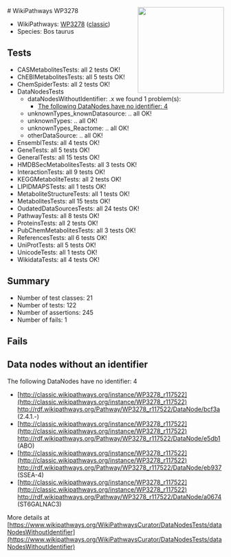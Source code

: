 <img style="float: right; width: 200px" src="https://upload.wikimedia.org/wikipedia/commons/thumb/8/83/Wplogo_with_text_500.png/640px-Wplogo_with_text_500.png" />
# WikiPathways WP3278

* WikiPathways: [WP3278](https://wikipathways.org/pathways/WP3278) ([classic](https://classic.wikipathways.org/instance/WP3278))
* Species: Bos taurus
## Tests
* CASMetabolitesTests: all 2 tests OK!
* ChEBIMetabolitesTests: all 5 tests OK!
* ChemSpiderTests: all 2 tests OK!
* DataNodesTests
    * dataNodesWithoutIdentifier: .x we found 1 problem(s):
        * [The following DataNodes have no identifier: 4](#d2d32fa3)
    * unknownTypes_knownDatasource: .. all OK!
    * unknownTypes: .. all OK!
    * unknownTypes_Reactome: .. all OK!
    * otherDataSource: .. all OK!
* EnsemblTests: all 4 tests OK!
* GeneTests: all 5 tests OK!
* GeneralTests: all 15 tests OK!
* HMDBSecMetabolitesTests: all 3 tests OK!
* InteractionTests: all 9 tests OK!
* KEGGMetaboliteTests: all 2 tests OK!
* LIPIDMAPSTests: all 1 tests OK!
* MetaboliteStructureTests: all 1 tests OK!
* MetabolitesTests: all 15 tests OK!
* OudatedDataSourcesTests: all 24 tests OK!
* PathwayTests: all 8 tests OK!
* ProteinsTests: all 2 tests OK!
* PubChemMetabolitesTests: all 3 tests OK!
* ReferencesTests: all 6 tests OK!
* UniProtTests: all 5 tests OK!
* UnicodeTests: all 1 tests OK!
* WikidataTests: all 4 tests OK!


## Summary

* Number of test classes: 21
* Number of tests: 122
* Number of assertions: 245
* Number of fails: 1

## Fails

<a name="d2d32fa3" />

## Data nodes without an identifier

The following DataNodes have no identifier: 4

* [http://classic.wikipathways.org/instance/WP3278_r117522](http://classic.wikipathways.org/instance/WP3278_r117522) http://rdf.wikipathways.org/Pathway/WP3278_r117522/DataNode/bcf3a (2.4.1.-)
* [http://classic.wikipathways.org/instance/WP3278_r117522](http://classic.wikipathways.org/instance/WP3278_r117522) http://rdf.wikipathways.org/Pathway/WP3278_r117522/DataNode/e5db1 (ABO)
* [http://classic.wikipathways.org/instance/WP3278_r117522](http://classic.wikipathways.org/instance/WP3278_r117522) http://rdf.wikipathways.org/Pathway/WP3278_r117522/DataNode/eb937 (SSEA-4)
* [http://classic.wikipathways.org/instance/WP3278_r117522](http://classic.wikipathways.org/instance/WP3278_r117522) http://rdf.wikipathways.org/Pathway/WP3278_r117522/DataNode/a0674 (ST6GALNAC3)


More details at [https://www.wikipathways.org/WikiPathwaysCurator/DataNodesTests/dataNodesWithoutIdentifier](https://www.wikipathways.org/WikiPathwaysCurator/DataNodesTests/dataNodesWithoutIdentifier)

